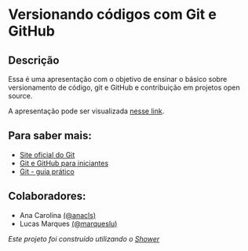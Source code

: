 # Versionando códigos com Git e GitHub 
## Descrição
Essa é uma apresentação com o objetivo de ensinar o básico sobre versionamento de código, git e GitHub e contribuição em projetos open source.

A apresentação pode ser visualizada [nesse link](https://versionamento-com-git-e-github.netlify.com/).

## Para saber mais:
* [Site oficial do Git](https://git-scm.com/)
* [Git e GitHub para iniciantes](https://www.udemy.com/git-e-github-para-iniciantes/)
* [Git - guia prático](http://rogerdudler.github.io/git-guide/index.pt_BR.html)

## Colaboradores:
* Ana Carolina [(@anacls)](https://github.com/anacls)
* Lucas Marques [(@marqueslu)](https://github.com/marqueslu)

*Este projeto foi construído utilizando o [Shower](https://github.com/shower/shower)*
